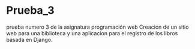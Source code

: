 # Prueba_3
prueba numero 3 de la asignatura programación web
Creacion de un sitio web  para una biblioteca  y una aplicacion para el registro de los libros basada en Django.
